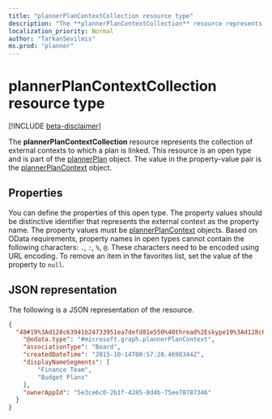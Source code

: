 ```yaml
---
title: "plannerPlanContextCollection resource type"
description: "The **plannerPlanContextCollection** resource represents the collection of external contexts to which a plan is linked. This resource is an open type and is part of the plannerPlan object. The value in the property-value pair is the plannerPlanContext object."
localization_priority: Normal
author: "TarkanSevilmis"
ms.prod: "planner"
---
```


# plannerPlanContextCollection resource type

[!INCLUDE [beta-disclaimer](../../includes/beta-disclaimer.md)]


The **plannerPlanContextCollection** resource represents the collection of external contexts to which a plan is linked. This resource is an open type and is part of the [plannerPlan](plannerplan.md) object. The value in the property-value pair is the [plannerPlanContext](plannerplancontext.md) object.


## Properties
You can define the properties of this open type. The property values should be distinctive identifier that represents the external context as the property name. 
The property values must be [plannerPlanContext](plannerplancontext.md) objects. Based on OData requirements, property names in open types cannot contain the following characters: `.`, `:`, `%`, `@`. These characters need to be encoded using URL encoding. To remove an item in the favorites list, set the value of the property to `null`.

## JSON representation

The following is a JSON representation of the resource.

<!-- {
  "blockType": "resource",
  "optionalProperties": [

  ],
  "@odata.type": "microsoft.graph.plannerPlanContextCollection"
}-->

```json
{
  "48#19%3Ad128c63941b24733951ea7defd81e550%40thread%2Eskype19%3Ad128c63941b24733951ea7defd81e550%40thread%2Eskype": {
    "@odata.type": "#microsoft.graph.plannerPlanContext",
    "associationType": "Board",
    "createdDateTime": "2015-10-14T00:57:28.4698344Z",
    "displayNameSegments": [
        "Finance Team",
        "Budget Plans"
    ],
    "ownerAppId": "5e3ce6c0-2b1f-4285-8d4b-75ee78787346"
  }
}
```

<!-- uuid: 8fcb5dbc-d5aa-4681-8e31-b001d5168d79
2015-10-25 14:57:30 UTC -->
<!--
{
  "type": "#page.annotation",
  "description": "plannerPlanContextCollection resource",
  "keywords": "",
  "section": "documentation",
  "tocPath": "",
  "suppressions": [
    "Error: /api-reference/beta/resources/plannerplancontextcollection.md:\r\n      Exception processing links.\r\n    System.ArgumentException: Link Definition was null. Link text: !INCLUDE [beta-disclaimer](../../includes/beta-disclaimer.md)\r\n      at ApiDoctor.Validation.DocFile.get_LinkDestinations()\r\n      at ApiDoctor.Validation.DocSet.ValidateLinks(Boolean includeWarnings, String[] relativePathForFiles, IssueLogger issues, Boolean requireFilenameCaseMatch, Boolean printOrphanedFiles)"
  ]
}
-->
